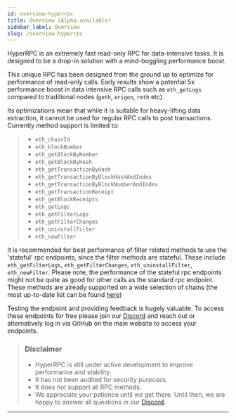 ```yaml
---
id: overview-hyperrpc
title: Overview (Alpha available)
sidebar_label: Overview
slug: /overview-hyperrpc
---
```


HyperRPC is an extremely fast read-only RPC for data-intensive tasks. It is designed to be a drop-in solution with a mind-boggling performance boost.

This unique RPC has been designed from the ground up to optimize for performance of read-only calls. Early results show a potential 5x performance boost in data intensive RPC calls such as `eth_getLogs` compared to traditional nodes (`geth`, `erigon`, `reth` etc).

Its optimizations mean that while it is suitable for heavy-lifting data extraction, it cannot be used for regular RPC calls to post transactions. Currently method support is limited to:

> - `eth_chainId`
> - `eth_blockNumber`
> - `eth_getBlockByNumber`
> - `eth_getBlockByHash`
> - `eth_getTransactionByHash`
> - `eth_getTransactionByBlockHashAndIndex`
> - `eth_getTransactionByBlockNumberAndIndex`
> - `eth_getTransactionReceipt`
> - `eth_getBlockReceipts`
> - `eth_getLogs`
> - `eth_getFilterLogs`
> - `eth_getFilterChanges`
> - `eth_uninstallFilter`
> - `eth_newFilter`

It is recommended for best performance of filter related methods to use the 'stateful' rpc endpoints, since the filter methods are stateful. These include `eth_getFilterLogs`, `eth_getFilterChanges`, `eth_uninstallFilter`, `eth_newFilter`. Please note, the performance of the stateful rpc endpoints might not be quite as good for other calls as the standard rpc endpoint.
These methods are already supported on a wide selection of chains (the most up-to-date list can be found [here](../HyperIndex/Advanced/hypersync.md))

Testing the endpoint and providing feedback is hugely valuable. To access these endpoints for free please join our [Discord](https://discord.gg/Q9qt8gZ2fX) and reach out or alternatively log in via GitHub on the main website to access your endpoints.

> ### Disclaimer
>
> - HyperRPC is still under active development to improve performance and stability.
> - It has not been audited for security purposes.
> - It does not support all RPC methods.
> - We appreciate your patience until we get there. Until then, we are happy to answer all questions in our [Discord](https://discord.gg/Q9qt8gZ2fX).

---
